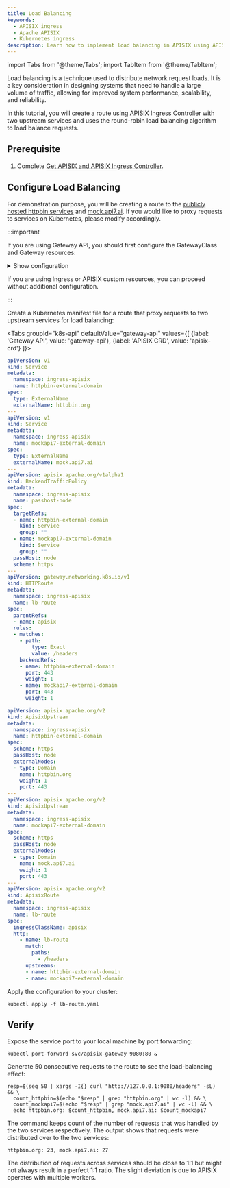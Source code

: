 ```yaml
---
title: Load Balancing
keywords:
  - APISIX ingress
  - Apache APISIX
  - Kubernetes ingress
description: Learn how to implement load balancing in APISIX using APISIX Ingress Controller, distributing clients requests across multiple upstream nodes.
---
```


<!--
#
# Licensed to the Apache Software Foundation (ASF) under one or more
# contributor license agreements.  See the NOTICE file distributed with
# this work for additional information regarding copyright ownership.
# The ASF licenses this file to You under the Apache License, Version 2.0
# (the "License"); you may not use this file except in compliance with
# the License.  You may obtain a copy of the License at
#
#     http://www.apache.org/licenses/LICENSE-2.0
#
# Unless required by applicable law or agreed to in writing, software
# distributed under the License is distributed on an "AS IS" BASIS,
# WITHOUT WARRANTIES OR CONDITIONS OF ANY KIND, either express or implied.
# See the License for the specific language governing permissions and
# limitations under the License.
#
-->

import Tabs from '@theme/Tabs';
import TabItem from '@theme/TabItem';

Load balancing is a technique used to distribute network request loads. It is a key consideration in designing systems that need to handle a large volume of traffic, allowing for improved system performance, scalability, and reliability.

In this tutorial, you will create a route using APISIX Ingress Controller with two upstream services and uses the round-robin load balancing algorithm to load balance requests.

## Prerequisite

1. Complete [Get APISIX and APISIX Ingress Controller](./get-apisix-ingress-controller.md).

## Configure Load Balancing

For demonstration purpose, you will be creating a route to the [publicly hosted httpbin services](https://httpbin.org) and [mock.api7.ai](https://mock.api7.ai). If you would like to proxy requests to services on Kubernetes, please modify accordingly.

:::important

If you are using Gateway API, you should first configure the GatewayClass and Gateway resources:

<details>

<summary>Show configuration</summary>

```yaml
apiVersion: gateway.networking.k8s.io/v1
kind: GatewayClass
metadata:
  namespace: ingress-apisix
  name: apisix
spec:
  controllerName: apisix.apache.org/apisix-ingress-controller
---
apiVersion: gateway.networking.k8s.io/v1
kind: Gateway
metadata:
  namespace: ingress-apisix
  name: apisix
spec:
  gatewayClassName: apisix
  listeners:
  - name: http
    protocol: HTTP
    port: 80
  infrastructure:
    parametersRef:
      group: apisix.apache.org
      kind: GatewayProxy
      name: apisix-config
```

</details>

If you are using Ingress or APISIX custom resources, you can proceed without additional configuration.

:::

Create a Kubernetes manifest file for a route that proxy requests to two upstream services for load balancing:

<Tabs
groupId="k8s-api"
defaultValue="gateway-api"
values={[
{label: 'Gateway API', value: 'gateway-api'},
{label: 'APISIX CRD', value: 'apisix-crd'}
]}>

<TabItem value="gateway-api">

```yaml title="lb-route.yaml"
apiVersion: v1
kind: Service
metadata:
  namespace: ingress-apisix
  name: httpbin-external-domain
spec:
  type: ExternalName
  externalName: httpbin.org
---
apiVersion: v1
kind: Service
metadata:
  namespace: ingress-apisix
  name: mockapi7-external-domain
spec:
  type: ExternalName
  externalName: mock.api7.ai
---
apiVersion: apisix.apache.org/v1alpha1
kind: BackendTrafficPolicy
metadata:
  namespace: ingress-apisix
  name: passhost-node
spec:
  targetRefs:
  - name: httpbin-external-domain
    kind: Service
    group: ""
  - name: mockapi7-external-domain
    kind: Service
    group: ""
  passHost: node
  scheme: https
---
apiVersion: gateway.networking.k8s.io/v1
kind: HTTPRoute
metadata:
  namespace: ingress-apisix
  name: lb-route
spec:
  parentRefs:
  - name: apisix
  rules:
  - matches:
    - path:
        type: Exact
        value: /headers
    backendRefs:
    - name: httpbin-external-domain
      port: 443
      weight: 1
    - name: mockapi7-external-domain
      port: 443
      weight: 1
```

</TabItem>

<TabItem value="apisix-crd">

```yaml title="lb-route.yaml"
apiVersion: apisix.apache.org/v2
kind: ApisixUpstream
metadata:
  namespace: ingress-apisix
  name: httpbin-external-domain
spec:
  scheme: https
  passHost: node
  externalNodes:
  - type: Domain
    name: httpbin.org
    weight: 1
    port: 443
---
apiVersion: apisix.apache.org/v2
kind: ApisixUpstream
metadata:
  namespace: ingress-apisix
  name: mockapi7-external-domain
spec:
  scheme: https
  passHost: node
  externalNodes:
  - type: Domain
    name: mock.api7.ai
    weight: 1
    port: 443
---
apiVersion: apisix.apache.org/v2
kind: ApisixRoute
metadata:
  namespace: ingress-apisix
  name: lb-route
spec:
  ingressClassName: apisix
  http:
    - name: lb-route
      match:
        paths:
          - /headers
      upstreams:
      - name: httpbin-external-domain
      - name: mockapi7-external-domain
```

</TabItem>

</Tabs>

Apply the configuration to your cluster:

```shell
kubectl apply -f lb-route.yaml
```

## Verify

Expose the service port to your local machine by port forwarding:

```shell
kubectl port-forward svc/apisix-gateway 9080:80 &
```

Generate 50 consecutive requests to the route to see the load-balancing effect:

```shell
resp=$(seq 50 | xargs -I{} curl "http://127.0.0.1:9080/headers" -sL) && \
  count_httpbin=$(echo "$resp" | grep "httpbin.org" | wc -l) && \
  count_mockapi7=$(echo "$resp" | grep "mock.api7.ai" | wc -l) && \
  echo httpbin.org: $count_httpbin, mock.api7.ai: $count_mockapi7
```

The command keeps count of the number of requests that was handled by the two services respectively. The output shows that requests were distributed over to the two services:

```text
httpbin.org: 23, mock.api7.ai: 27
```

The distribution of requests across services should be close to 1:1 but might not always result in a perfect 1:1 ratio. The slight deviation is due to APISIX operates with multiple workers.
